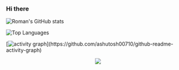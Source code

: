### Hi there

![Roman's GitHub stats](https://github-readme-stats.vercel.app/api?username=romanxeo&amp;show_icons=true)

![Top Languages](https://github-readme-stats.vercel.app/api/top-langs/?username=romanxeo)

[![activity graph]([https://github-readme-activity-graph.vercel.app/graph?username=guilyx&theme=github-dark-dimmed&custom_title=Guilyx%20Activity%20Graph](https://github-readme-activity-graph.vercel.app/graph?username=romanxeo&bg_color=fff&color=444&line=888&radius=12&height=400&grid=false)&hide_border=true)](https://github.com/ashutosh00710/github-readme-activity-graph)


<p align="center">
  <img src="https://capsule-render.vercel.app/api?type=waving&color=gradient&height=60&section=footer"/>
</p>
